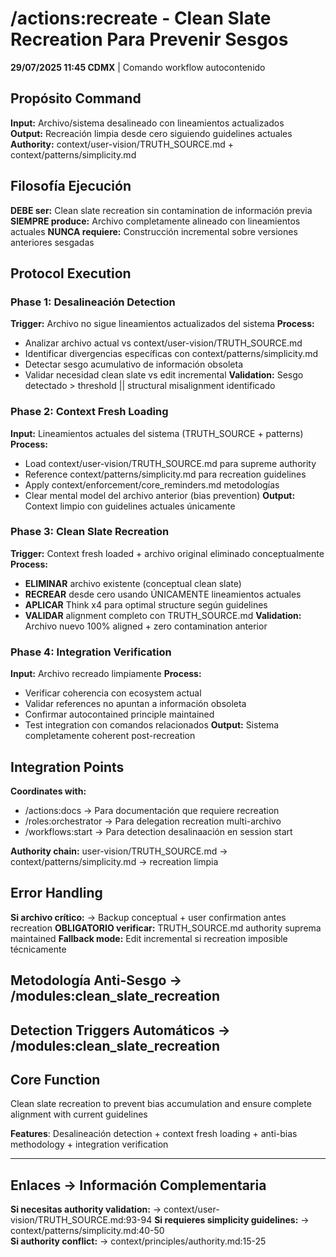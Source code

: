 # /actions:recreate - Clean Slate Recreation Para Prevenir Sesgos

**29/07/2025 11:45 CDMX** | Comando workflow autocontenido

## Propósito Command
**Input:** Archivo/sistema desalineado con lineamientos actualizados  
**Output:** Recreación limpia desde cero siguiendo guidelines actuales
**Authority:** context/user-vision/TRUTH_SOURCE.md + context/patterns/simplicity.md

## Filosofía Ejecución
**DEBE ser:** Clean slate recreation sin contamination de información previa
**SIEMPRE produce:** Archivo completamente alineado con lineamientos actuales
**NUNCA requiere:** Construcción incremental sobre versiones anteriores sesgadas

## Protocol Execution

### Phase 1: Desalineación Detection
**Trigger:** Archivo no sigue lineamientos actualizados del sistema
**Process:** 
- Analizar archivo actual vs context/user-vision/TRUTH_SOURCE.md
- Identificar divergencias específicas con context/patterns/simplicity.md
- Detectar sesgo acumulativo de información obsoleta
- Validar necesidad clean slate vs edit incremental
**Validation:** Sesgo detectado > threshold || structural misalignment identificado

### Phase 2: Context Fresh Loading
**Input:** Lineamientos actuales del sistema (TRUTH_SOURCE + patterns)
**Process:**
- Load context/user-vision/TRUTH_SOURCE.md para supreme authority
- Reference context/patterns/simplicity.md para recreation guidelines
- Apply context/enforcement/core_reminders.md metodologías
- Clear mental model del archivo anterior (bias prevention)
**Output:** Context limpio con guidelines actuales únicamente

### Phase 3: Clean Slate Recreation
**Trigger:** Context fresh loaded + archivo original eliminado conceptualmente
**Process:**
- **ELIMINAR** archivo existente (conceptual clean slate)
- **RECREAR** desde cero usando ÚNICAMENTE lineamientos actuales
- **APLICAR** Think x4 para optimal structure según guidelines
- **VALIDAR** alignment completo con TRUTH_SOURCE.md
**Validation:** Archivo nuevo 100% aligned + zero contamination anterior

### Phase 4: Integration Verification
**Input:** Archivo recreado limpiamente
**Process:**
- Verificar coherencia con ecosystem actual
- Validar references no apuntan a información obsoleta
- Confirmar autocontained principle maintained
- Test integration con comandos relacionados
**Output:** Sistema completamente coherent post-recreation

## Integration Points
**Coordinates with:**
- /actions:docs → Para documentación que requiere recreation
- /roles:orchestrator → Para delegation recreation multi-archivo  
- /workflows:start → Para detection desalinaación en session start

**Authority chain:** user-vision/TRUTH_SOURCE.md → context/patterns/simplicity.md → recreation limpia

## Error Handling
**Si archivo crítico:** → Backup conceptual + user confirmation antes recreation
**OBLIGATORIO verificar:** TRUTH_SOURCE.md authority suprema maintained
**Fallback mode:** Edit incremental si recreation imposible técnicamente

## Metodología Anti-Sesgo → /modules:clean_slate_recreation

## Detection Triggers Automáticos → /modules:clean_slate_recreation

## Core Function
Clean slate recreation to prevent bias accumulation and ensure complete alignment with current guidelines

**Features**: Desalineación detection + context fresh loading + anti-bias methodology + integration verification

---
## Enlaces → Información Complementaria
**Si necesitas authority validation:** → context/user-vision/TRUTH_SOURCE.md:93-94
**Si requieres simplicity guidelines:** → context/patterns/simplicity.md:40-50  
**Si authority conflict:** → context/principles/authority.md:15-25